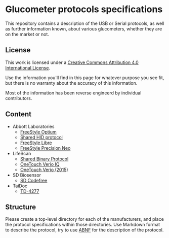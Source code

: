 # Glucometer protocols specifications

This repository contains a description of the USB or Serial protocols,
as well as further information known, about various glucometers,
whether they are on the market or not.

## License

This work is licensed under a
[Creative Commons Attribution 4.0 International License](http://creativecommons.org/licenses/by/4.0/).

Use the information you'll find in this page for whatever purpose you
see fit, but there is no warranty about the accuracy of this
information.

Most of the information has been reverse engineerd by individual
contributors.

## Content

* Abbott Laboratories
  - [FreeStyle Optium](abbott/freestyle-optium.md)
  - [Shared HID protocol](abbott/shared-hid-protocol.md)
  - [FreeStyle Libre](abbott/freestyle-libre.md)
  - [FreeStyle Precision Neo](abbott/freestyle-precision-neo.md)
* LifeScan
  - [Shared Binary Protocol](lifescan/shared-binary-protocol.md)
  - [OneTouch Verio IQ](lifescan/onetouch-verio-iq.md)
  - [OneTouch Verio (2015)](lifescan/onetouch-verio-2015.md)
* SD Biosensor
  - [SD Codefree](sd-biosensor/codefree.md)
* TaiDoc
  - [TD-4277](taidoc/td4277.md)

## Structure

Please create a top-level directory for each of the manufacturers, and
place the protocol specifications within those directories. Use
Markdown format to describe the protocol, try to use
[ABNF](https://en.wikipedia.org/wiki/Augmented_Backus%E2%80%93Naur_Form)
for the description of the protocol.
